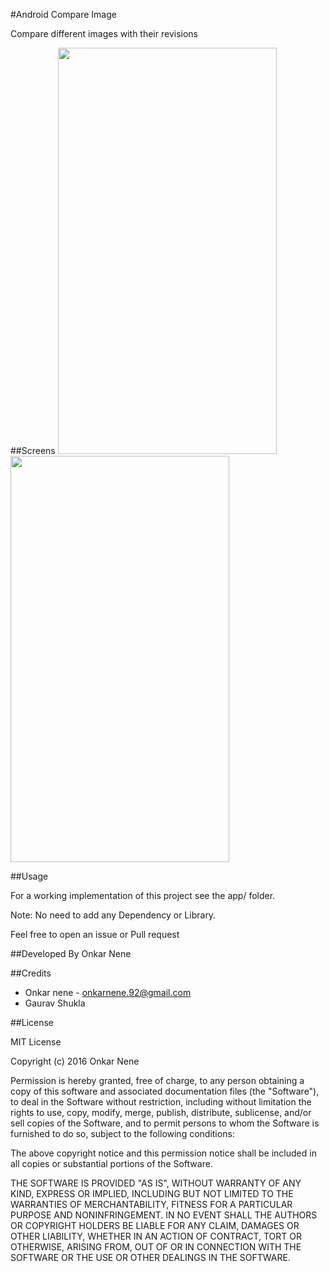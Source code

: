 #Android Compare Image

Compare different images with their revisions

##Screens
<img src="https://raw.github.com/Onkarn92/CompareImage/master/screens/screen1.gif" width="350" height="650">
<img src="https://raw.github.com/Onkarn92/CompareImage/master/screens/screen2.gif" width="350" height="650">

##Usage

For a working implementation of this project see the app/ folder.

Note: No need to add any Dependency or Library.

Feel free to open an issue or Pull request


##Developed By
Onkar Nene

##Credits

* Onkar nene - onkarnene.92@gmail.com
* Gaurav Shukla


##License

MIT License

Copyright (c) 2016 Onkar Nene

Permission is hereby granted, free of charge, to any person obtaining a copy of this software and associated documentation files (the "Software"), to deal in the Software without restriction, including without limitation the rights to use, copy, modify, merge, publish, distribute, sublicense, and/or sell copies of the Software, and to permit persons to whom the Software is furnished to do so, subject to the following conditions:

The above copyright notice and this permission notice shall be included in all copies or substantial portions of the Software.

THE SOFTWARE IS PROVIDED "AS IS", WITHOUT WARRANTY OF ANY KIND, EXPRESS OR IMPLIED, INCLUDING BUT NOT LIMITED TO THE WARRANTIES OF MERCHANTABILITY, FITNESS FOR A PARTICULAR PURPOSE AND NONINFRINGEMENT. IN NO EVENT SHALL THE AUTHORS OR COPYRIGHT HOLDERS BE LIABLE FOR ANY CLAIM, DAMAGES OR OTHER LIABILITY, WHETHER IN AN ACTION OF CONTRACT, TORT OR OTHERWISE, ARISING FROM, OUT OF OR IN CONNECTION WITH THE SOFTWARE OR THE USE OR OTHER DEALINGS IN THE SOFTWARE.
